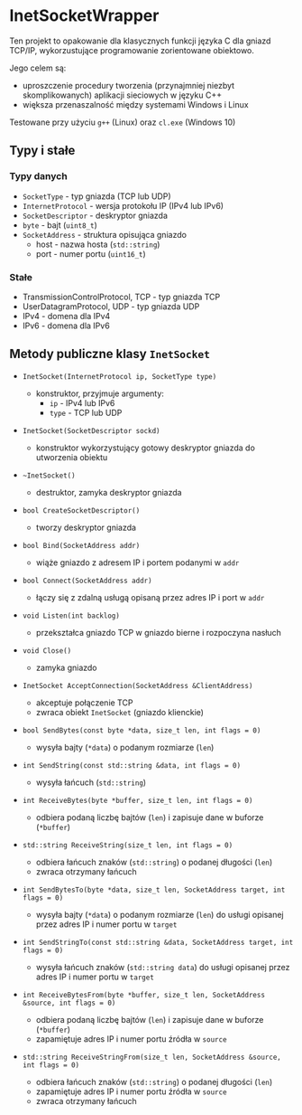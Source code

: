 # InetSocketWrapper

Ten projekt to opakowanie dla klasycznych funkcji języka C dla gniazd TCP/IP, wykorzustujące programowanie zorientowane obiektowo.

Jego celem są:

- uproszczenie procedury tworzenia (przynajmniej niezbyt skomplikowanych) aplikacji sieciowych w języku C++
- większa przenaszalność między systemami Windows i Linux

Testowane przy użyciu `g++` (Linux) oraz `cl.exe` (Windows 10)

## Typy i stałe

### Typy danych

- `SocketType` - typ gniazda (TCP lub UDP)
- `InternetProtocol` - wersja protokołu IP (IPv4 lub IPv6)
- `SocketDescriptor` - deskryptor gniazda
- `byte` - bajt (`uint8_t`)
- `SocketAddress` - struktura opisująca gniazdo
  - host - nazwa hosta (`std::string`)
  - port - numer portu (`uint16_t`)

### Stałe

- TransmissionControlProtocol, TCP - typ gniazda TCP
- UserDatagramProtocol, UDP - typ gniazda UDP
- IPv4 - domena dla IPv4
- IPv6 - domena dla IPv6

## Metody publiczne klasy `InetSocket`

- `InetSocket(InternetProtocol ip, SocketType type)`
  - konstruktor, przyjmuje argumenty:
    - `ip` - IPv4 lub IPv6
    - `type` - TCP lub UDP


- `InetSocket(SocketDescriptor sockd)`
  - konstruktor wykorzystujący gotowy deskryptor gniazda do utworzenia obiektu


- `~InetSocket()` 
  - destruktor, zamyka deskryptor gniazda


- `bool CreateSocketDescriptor()`
  - tworzy deskryptor gniazda


- `bool Bind(SocketAddress addr)`
  - wiąże gniazdo z adresem IP i portem podanymi w `addr`


- `bool Connect(SocketAddress addr)`
  - łączy się z zdalną usługą opisaną przez adres IP i port w `addr`


- `void Listen(int backlog)`
  - przekształca gniazdo TCP w gniazdo bierne i rozpoczyna nasłuch


- `void Close()`
  - zamyka gniazdo


- `InetSocket AcceptConnection(SocketAddress &ClientAddress)`
  - akceptuje połączenie TCP
  - zwraca obiekt `InetSocket` (gniazdo klienckie)


- `bool SendBytes(const byte *data, size_t len, int flags = 0)`
  - wysyła bajty (`*data`) o podanym rozmiarze (`len`)


- `int SendString(const std::string &data, int flags = 0)`
  - wysyła łańcuch (`std::string`)


- `int ReceiveBytes(byte *buffer, size_t len, int flags = 0)`
  - odbiera podaną liczbę bajtów (`len`) i zapisuje dane w buforze (`*buffer`)


- `std::string ReceiveString(size_t len, int flags = 0)`
  - odbiera łańcuch znaków (`std::string`) o podanej długości (`len`)
  - zwraca otrzymany łańcuch


- `int SendBytesTo(byte *data, size_t len, SocketAddress target, int flags = 0)`
  - wysyła bajty (`*data`) o podanym rozmiarze (`len`) do usługi opisanej przez adres IP i numer portu w `target`


- `int SendStringTo(const std::string &data, SocketAddress target, int flags = 0)`
  - wysyła łańcuch znaków (`std::string data`) do usługi opisanej przez adres IP i numer portu w `target`


- `int ReceiveBytesFrom(byte *buffer, size_t len, SocketAddress &source, int flags = 0)`
  - odbiera podaną liczbę bajtów (`len`) i zapisuje dane w buforze (`*buffer`)
  - zapamiętuje adres IP i numer portu źródła w `source`


- `std::string ReceiveStringFrom(size_t len, SocketAddress &source, int flags = 0)`
  - odbiera łańcuch znaków (`std::string`) o podanej długości (`len`)
  - zapamiętuje adres IP i numer portu źródła w `source`
  - zwraca otrzymany łańcuch